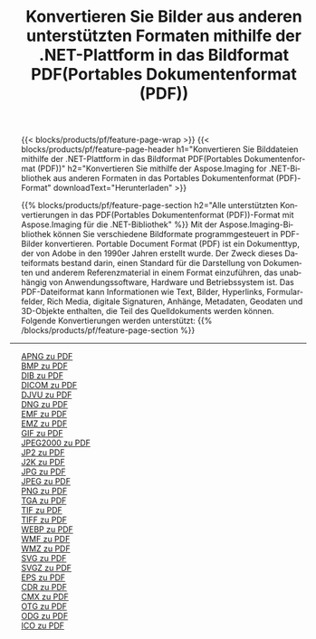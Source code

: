 ﻿---
title: Konvertieren Sie Bilder aus anderen unterstützten Formaten mithilfe der .NET-Plattform in das Bildformat PDF(Portables Dokumentenformat (PDF)) 
weight: 3920
url: /de/net/conversion/to/pdf 
lang: de
langdirlevel: 2
locales: zh-hans,ja,it,ru,de,es,fr,nl,id,lt,pl,pt,vi,tr,ko,zh-hant,ar,hi,th,sv,cs,uk,he
description: Mit Aspose.Imaging für die .NET-Bibliothek ist es einfach, von anderen unterstützten Bildformaten in PDF(Portables Dokumentenformat (PDF)) zu konvertieren
---

{{< blocks/products/pf/feature-page-wrap >}}
{{< blocks/products/pf/feature-page-header h1="Konvertieren Sie Bilddateien mithilfe der .NET-Plattform in das Bildformat PDF(Portables Dokumentenformat (PDF))" h2="Konvertieren Sie mithilfe der Aspose.Imaging for .NET-Bibliothek aus anderen Formaten in das Portables Dokumentenformat (PDF)-Format" downloadText="Herunterladen" >}}


{{% blocks/products/pf/feature-page-section  h2="Alle unterstützten Konvertierungen in das PDF(Portables Dokumentenformat (PDF))-Format mit Aspose.Imaging für die .NET-Bibliothek" %}}
Mit der Aspose.Imaging-Bibliothek können Sie verschiedene Bildformate programmgesteuert in PDF-Bilder konvertieren. Portable Document Format (PDF) ist ein Dokumenttyp, der von Adobe in den 1990er Jahren erstellt wurde. Der Zweck dieses Dateiformats bestand darin, einen Standard für die Darstellung von Dokumenten und anderem Referenzmaterial in einem Format einzuführen, das unabhängig von Anwendungssoftware, Hardware und Betriebssystem ist. Das PDF-Dateiformat kann Informationen wie Text, Bilder, Hyperlinks, Formularfelder, Rich Media, digitale Signaturen, Anhänge, Metadaten, Geodaten und 3D-Objekte enthalten, die Teil des Quelldokuments werden können.
<br/>
Folgende Konvertierungen werden unterstützt:
{{% /blocks/products/pf/feature-page-section %}}
<div class="container-fluid productfamilypage bg-gray">
    <div class="convertypes bg-gray agp-content section">
        <div class="container">
		<hr style="margin-left:-20px;"/>
		<div class="row other-converters">
		    <div class='col-md-2 other-converter remove-lp remove-rp'><a href="/imaging/de/net/conversion/apng-to-pdf" >APNG zu PDF</a></div>
<div class='col-md-2 other-converter remove-lp remove-rp'><a href="/imaging/de/net/conversion/bmp-to-pdf" >BMP zu PDF</a></div>
<div class='col-md-2 other-converter remove-lp remove-rp'><a href="/imaging/de/net/conversion/dib-to-pdf" >DIB zu PDF</a></div>
<div class='col-md-2 other-converter remove-lp remove-rp'><a href="/imaging/de/net/conversion/dicom-to-pdf" >DICOM zu PDF</a></div>
<div class='col-md-2 other-converter remove-lp remove-rp'><a href="/imaging/de/net/conversion/djvu-to-pdf" >DJVU zu PDF</a></div>
<div class='col-md-2 other-converter remove-lp remove-rp'><a href="/imaging/de/net/conversion/dng-to-pdf" >DNG zu PDF</a></div>
<div class='col-md-2 other-converter remove-lp remove-rp'><a href="/imaging/de/net/conversion/emf-to-pdf" >EMF zu PDF</a></div>
<div class='col-md-2 other-converter remove-lp remove-rp'><a href="/imaging/de/net/conversion/emz-to-pdf" >EMZ zu PDF</a></div>
<div class='col-md-2 other-converter remove-lp remove-rp'><a href="/imaging/de/net/conversion/gif-to-pdf" >GIF zu PDF</a></div>
<div class='col-md-2 other-converter remove-lp remove-rp'><a href="/imaging/de/net/conversion/jpeg2000-to-pdf" >JPEG2000 zu PDF</a></div>
<div class='col-md-2 other-converter remove-lp remove-rp'><a href="/imaging/de/net/conversion/jp2-to-pdf" >JP2 zu PDF</a></div>
<div class='col-md-2 other-converter remove-lp remove-rp'><a href="/imaging/de/net/conversion/j2k-to-pdf" >J2K zu PDF</a></div>
<div class='col-md-2 other-converter remove-lp remove-rp'><a href="/imaging/de/net/conversion/jpg-to-pdf" >JPG zu PDF</a></div>
<div class='col-md-2 other-converter remove-lp remove-rp'><a href="/imaging/de/net/conversion/jpeg-to-pdf" >JPEG zu PDF</a></div>
<div class='col-md-2 other-converter remove-lp remove-rp'><a href="/imaging/de/net/conversion/png-to-pdf" >PNG zu PDF</a></div>
<div class='col-md-2 other-converter remove-lp remove-rp'><a href="/imaging/de/net/conversion/tga-to-pdf" >TGA zu PDF</a></div>
<div class='col-md-2 other-converter remove-lp remove-rp'><a href="/imaging/de/net/conversion/tif-to-pdf" >TIF zu PDF</a></div>
<div class='col-md-2 other-converter remove-lp remove-rp'><a href="/imaging/de/net/conversion/tiff-to-pdf" >TIFF zu PDF</a></div>
<div class='col-md-2 other-converter remove-lp remove-rp'><a href="/imaging/de/net/conversion/webp-to-pdf" >WEBP zu PDF</a></div>
<div class='col-md-2 other-converter remove-lp remove-rp'><a href="/imaging/de/net/conversion/wmf-to-pdf" >WMF zu PDF</a></div>
<div class='col-md-2 other-converter remove-lp remove-rp'><a href="/imaging/de/net/conversion/wmz-to-pdf" >WMZ zu PDF</a></div>
<div class='col-md-2 other-converter remove-lp remove-rp'><a href="/imaging/de/net/conversion/svg-to-pdf" >SVG zu PDF</a></div>
<div class='col-md-2 other-converter remove-lp remove-rp'><a href="/imaging/de/net/conversion/svgz-to-pdf" >SVGZ zu PDF</a></div>
<div class='col-md-2 other-converter remove-lp remove-rp'><a href="/imaging/de/net/conversion/eps-to-pdf" >EPS zu PDF</a></div>
<div class='col-md-2 other-converter remove-lp remove-rp'><a href="/imaging/de/net/conversion/cdr-to-pdf" >CDR zu PDF</a></div>
<div class='col-md-2 other-converter remove-lp remove-rp'><a href="/imaging/de/net/conversion/cmx-to-pdf" >CMX zu PDF</a></div>
<div class='col-md-2 other-converter remove-lp remove-rp'><a href="/imaging/de/net/conversion/otg-to-pdf" >OTG zu PDF</a></div>
<div class='col-md-2 other-converter remove-lp remove-rp'><a href="/imaging/de/net/conversion/odg-to-pdf" >ODG zu PDF</a></div>
<div class='col-md-2 other-converter remove-lp remove-rp'><a href="/imaging/de/net/conversion/ico-to-pdf" >ICO zu PDF</a></div>
                </div>
        </div>
    </div>
</div>
<br/>

